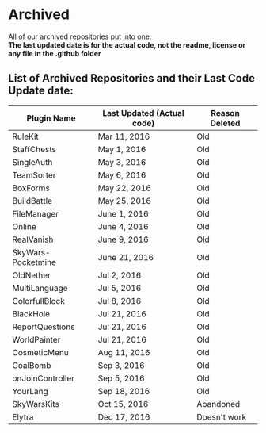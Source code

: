# Archived
All of our archived repositories put into one. <br>
**The last updated date is for the actual code, not the readme, license or any file in the .github folder**
## List of Archived Repositories and their Last Code Update date:

Plugin Name | Last Updated (Actual code) | Reason Deleted
------------ | ------------- | ------------
RuleKit | Mar 11, 2016 | Old
StaffChests | May 1, 2016 | Old
SingleAuth | May 3, 2016 | Old
TeamSorter | May 6, 2016 | Old
BoxForms | May 22, 2016 | Old
BuildBattle | May 25, 2016 | Old
FileManager | June 1, 2016 | Old
Online | June 4, 2016 | Old
RealVanish | June 9, 2016 | Old
SkyWars-Pocketmine | June 21, 2016 | Old
OldNether | Jul 2, 2016 | Old
MultiLanguage | Jul 5, 2016 | Old
ColorfullBlock | Jul 8, 2016 | Old
BlackHole | Jul 21, 2016 | Old
ReportQuestions | Jul 21, 2016 | Old
WorldPainter | Jul 21, 2016 | Old
CosmeticMenu | Aug 11, 2016 | Old
CoalBomb | Sep 3, 2016 | Old
onJoinController | Sep 5, 2016 | Old
YourLang | Sep 18, 2016 | Old
SkyWarsKits | Oct 15, 2016 | Abandoned
Elytra | Dec 17, 2016  | Doesn't work
